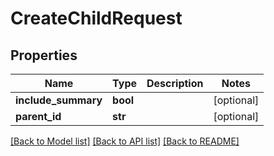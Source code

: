 # CreateChildRequest

## Properties
Name | Type | Description | Notes
------------ | ------------- | ------------- | -------------
**include_summary** | **bool** |  | [optional] 
**parent_id** | **str** |  | [optional] 

[[Back to Model list]](../README.md#documentation-for-models) [[Back to API list]](../README.md#documentation-for-api-endpoints) [[Back to README]](../README.md)


